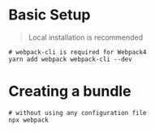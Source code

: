 # Basic Setup

> Local installation is recommended

```
# webpack-cli is required for Webpack4
yarn add webpack webpack-cli --dev
```

# Creating a bundle

```
# without using any configuration file
npx webpack
```
